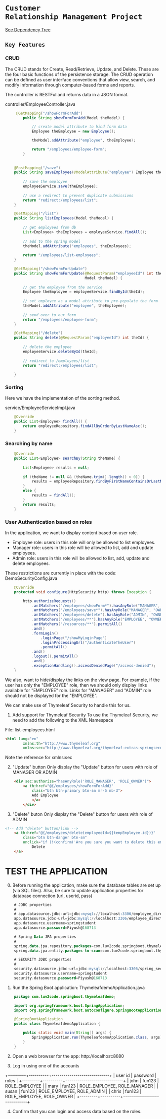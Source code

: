 # <code>Customer Relationship Management Project</code>

[See Dependency Tree](https://github.com/piyush168713/thymeleafdemo-employees-crm-security-project/blob/master/pom.xml)


## <code>Key Features</code>

### CRUD
The CRUD stands for Create, Read/Retrieve, Update, and Delete. These are the four basic functions of the persistence storage.
The CRUD operation can be defined as user interface conventions that allow view, search, and modify information through computer-based forms and reports.

The controller is RESTFul and returns data in a JSON format.

controller/EmployeeController.java
```java
	 @GetMapping("/showFormForAdd")
		public String showFormForAdd(Model theModel) {

			// create model attribute to bind form data
			Employee theEmployee = new Employee();

			theModel.addAttribute("employee", theEmployee);

			return "/employees/employee-form";
		}
	
	
	@PostMapping("/save")
	public String saveEmployee(@ModelAttribute("employee") Employee theEmployee) {
		
		// save the employee
		employeeService.save(theEmployee);
		
		// use a redirect to prevent duplicate submissions
		return "redirect:/employees/list";
	}
```

``` java
	@GetMapping("/list")
	public String listEmployees(Model theModel) {
		
		// get employees from db
		List<Employee> theEmployees = employeeService.findAll();
		
		// add to the spring model
		theModel.addAttribute("employees", theEmployees);
		
		return "/employees/list-employees";
	}
```

```java
	@GetMapping("/showFormForUpdate")
	public String showFormForUpdate(@RequestParam("employeeId") int theId,
									Model theModel) {
		
		// get the employee from the service
		Employee theEmployee = employeeService.findById(theId);
		
		// set employee as a model attribute to pre-populate the form
		theModel.addAttribute("employee", theEmployee);
		
		// send over to our form
		return "/employees/employee-form";			
	}
```

```java
	@GetMapping("/delete")
	public String delete(@RequestParam("employeeId") int theId) {
		
		// delete the employee
		employeeService.deleteById(theId);
		
		// redirect to /employees/list
		return "redirect:/employees/list";
		
	}
```




### Sorting
Here we have the implementation of the sorting method.

service/EmployeeServiceImpl.java
```java
	@Override
	public List<Employee> findAll() {
		return employeeRepository.findAllByOrderByLastNameAsc();
	}
```


### Searching by name
```java
	@Override
	public List<Employee> searchBy(String theName) {
		
		List<Employee> results = null;
		
		if (theName != null && (theName.trim().length() > 0)) {
			results = employeeRepository.findByFirstNameContainsOrLastNameContainsAllIgnoreCase(theName, theName);
		}
		else {
			results = findAll();
		}
		return results;
	}
```

### User Authentication based on roles
In the application, we want to display content based on user role.

- Employee role: users in this role will only be allowed to list employees.
- Manager role: users in this role will be allowed to list, add and update employees.
- Admin role: users in this role will be allowed to list, add, update and delete employees. 

These restrictions are currently in place with the code: DemoSecurityConfig.java

```java
	@Override
	protected void configure(HttpSecurity http) throws Exception {

		http.authorizeRequests()
			.antMatchers("/employees/showForm*").hasAnyRole("MANAGER", "OWNER")
			.antMatchers("/employees/save*").hasAnyRole("MANAGER", "OWNER")
			.antMatchers("/employees/delete").hasAnyRole("ADMIN", "OWNER")
			.antMatchers("/employees/**").hasAnyRole("EMPLOYEE", "OWNER")
			.antMatchers("/resources/**").permitAll()
			.and()
			.formLogin()
				.loginPage("/showMyLoginPage")
				.loginProcessingUrl("/authenticateTheUser")
				.permitAll()
			.and()
			.logout().permitAll()
			.and()
			.exceptionHandling().accessDeniedPage("/access-denied");
	}
```
We also, want to hide/display the links on the view page. For example, if the user has only the "EMPLOYEE" role, then we should only display links available for "EMPLOYEE" role.
Links for "MANAGER" and "ADMIN" role should not be displayed for the "EMPLOYEE".

We can make use of Thymeleaf Security to handle this for us. 

1. Add support for Thymeleaf Security
To use the Thymeleaf Security, we need to add the following to the XML Namespace

File: list-employees.html

```HTML
<html lang="en" 
		xmlns:th="http://www.thymeleaf.org"
		xmlns:sec="http://www.thymeleaf.org/thymeleaf-extras-springsecurity5">
```

Note the reference for xmlns:sec

2. "Update" button
Only display the "Update" button for users with role of MANAGER OR ADMIN
```HTML
	<div sec:authorize="hasAnyRole('ROLE_MANAGER', 'ROLE_OWNER')">
		<a th:href="@{/employees/showFormForAdd}"
			class="btn btn-primary btn-sm mr-5 mb-3">
			Add Employee
			</a>
		</div>
```

3. "Delete" buton
Only display the "Delete" button for users with role of ADMIN
```HTML
<!-- Add "delete" button/link -->					
	<a th:href="@{/employees/delete(employeeId=${tempEmployee.id})}"
		class="btn btn-danger btn-sm"
		onclick="if (!(confirm('Are you sure you want to delete this employee?'))) return false">
			Delete
	</a>
```


TEST THE APPLICATION
====================
0. Before running the application, make sure the database tables are set up (via SQL files).  Also, be sure to update application.properties for database connection (url, userid, pass)
```sql
	# JDBC properties
	#
	# app.datasource.jdbc-url=jdbc:mysql://localhost:3306/employee_directory?useSSL=false&serverTimezone=UTC
	app.datasource.jdbc-url=jdbc:mysql://localhost:3306/employee_directory_thymeleaf?useSSL=false&serverTimezone=UTC
	app.datasource.username=springstudent
	app.datasource.password=Piyush@168713

	# Spring Data JPA properties
	#
	spring.data.jpa.repository.packages=com.luv2code.springboot.thymeleafdemo.dao
	spring.data.jpa.entity.packages-to-scan=com.luv2code.springboot.thymeleafdemo.entity

	# SECURITY JDBC properties
	#
	security.datasource.jdbc-url=jdbc:mysql://localhost:3306/spring_security_demo_bcrypt_thymeleaf?useSSL=false&serverTimezone=UTC
	security.datasource.username=springstudent
	security.datasource.password=Piyush@168713
```

 
1. Run the Spring Boot application: ThymeleafdemoApplication.java
```java
	package com.luv2code.springboot.thymeleafdemo;

	import org.springframework.boot.SpringApplication;
	import org.springframework.boot.autoconfigure.SpringBootApplication;

	@SpringBootApplication
	public class ThymeleafdemoApplication {

		public static void main(String[] args) {
			SpringApplication.run(ThymeleafdemoApplication.class, args);
		}
	}
```

2. Open a web browser for the app: http://localhost:8080

3. Log in using one of the accounts

+---------+----------+-----------------------------+
| user id | password |            roles            |
+---------+----------+-----------------------------+
| john    | fun123   | ROLE_EMPLOYEE               |
| mary    | fun123   | ROLE_EMPLOYEE, ROLE_MANAGER |
| susan   | fun123   | ROLE_EMPLOYEE, ROLE_ADMIN   |
| chris   | fun123   | ROLE_EMPLOYEE, ROLE_OWNER   |
+---------+----------+-----------------------------+

4. Confirm that you can login and access data based on the roles.
